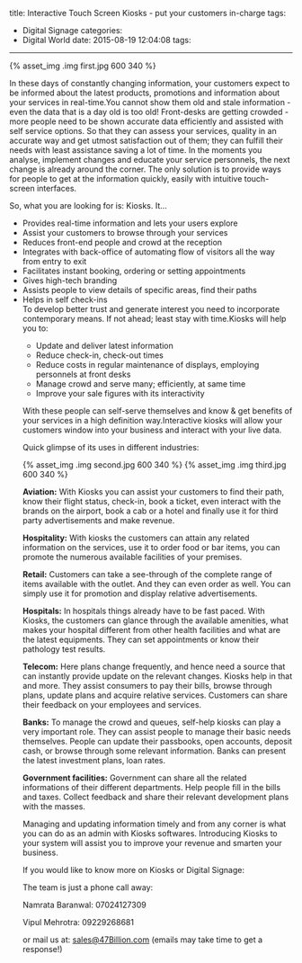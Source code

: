 title: Interactive Touch Screen Kiosks - put your customers in-charge
tags:
  - Digital Signage
categories:
  - Digital World
date: 2015-08-19 12:04:08
tags:
---

{% asset_img .img first.jpg 600 340 %}

In these days of constantly changing information, your customers expect to be informed about the latest products, promotions and information about your services in real-time.You cannot show them old and stale information - even the data that is a day old is too old! Front-desks are getting crowded - more people need to be shown accurate data efficiently and assisted with self service options. So that they can assess your services, quality in an accurate way and get utmost satisfaction out of them; they can fulfill their needs with least assistance saving a lot of time. In the moments you analyse, implement changes and educate your service personnels, the next change is already around the corner. The only solution is to provide ways for people to get at the information quickly, easily with intuitive touch-screen interfaces. 
 
So, what you are looking for is: Kiosks. It…
<ul>  
<li>Provides real-time information and lets your users explore</li>
<li>Assist your customers to browse through your services</li>
<li>Reduces front-end people and crowd at the reception</li>
<li>Integrates with back-office of automating flow of visitors all the way from entry to exit</li>
<li>Facilitates instant booking, ordering or setting appointments</li>
<li>Gives high-tech branding</li>
<li>Assists people to view details of specific areas, find their paths</li>
<li>Helps in self check-ins</li>
</ui>
To develop better trust and generate interest you need to incorporate contemporary means. If not ahead; least stay with time.Kiosks will help you to: 
<ul>  
<li>Update and deliver latest information</li>
<li>Reduce check-in, check-out times</li>
<li>Reduce costs in regular maintenance of displays, employing personnels at front desks</li>
<li>Manage crowd and serve many; efficiently, at same time</li>
<li>Improve your sale figures with its interactivity</li>
</ul>

With these people can self-serve themselves and know & get benefits of your services in a high definition way.Interactive kiosks will allow your customers window into your business and interact with your live data.

Quick glimpse of its uses in different industries:

{% asset_img .img second.jpg 600 340 %} {% asset_img .img third.jpg 600 340 %} 

<b>Aviation:</b> With Kiosks you can assist your customers to find their path, know their flight status, check-in, book a ticket, even interact with the brands on the airport, book a cab or a hotel and finally use it for third party advertisements and make revenue.

<b>Hospitality:</b> With kiosks the customers can attain any related information on the services, use it to order food or bar items, you can promote the numerous available facilities of your premises. 

<b>Retail:</b> Customers can take a see-through of the complete range of items available with the outlet. And they can even order as well. You can simply use it for promotion and display relative advertisements.

<b>Hospitals:</b> In hospitals things already have to be fast paced. With Kiosks, the customers can glance through the available amenities, what makes your hospital different from other health facilities and what are the latest equipments. They can set appointments or know their pathology test results.

<b>Telecom:</b> Here plans change frequently, and hence need a source that can instantly provide update on the relevant changes. Kiosks help in that and more. They assist consumers to pay their bills, browse through plans, update plans and acquire relative services. Customers can share their feedback on your employees and services.

<b>Banks:</b> To manage the crowd and queues, self-help kiosks can play a very important role. They can assist people to manage their basic needs themselves. People can update their passbooks, open accounts,  deposit cash, or browse through some relevant information. Banks can present the latest investment plans, loan rates.

<b>Government facilities:</b> Government can share all the related informations of their different departments. Help people fill in the bills and taxes. Collect feedback and share their relevant development plans with the masses. 

Managing and updating information timely and from any corner is what you can do as an admin with Kiosks softwares. Introducing Kiosks to your system will assist you to improve your revenue and smarten your business.

If you would like to know more on Kiosks or Digital Signage:

The team is just a phone call away:

Namrata Baranwal: 07024127309

Vipul Mehrotra: 09229268681

or mail us at: [sales@47Billion.com](mailto:sales@47Billion.com) (emails may take time to get a response!)
